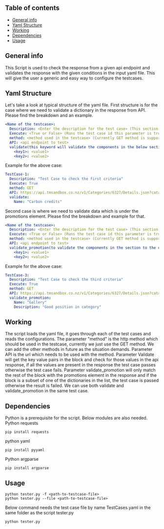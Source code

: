 ## Table of contents
* [General info](#general-info)
* [Yaml Structure](#Yaml-Structure)
* [Working](#working)
* [Dependencies](#Dependencies)
* [Usage](#usage)

## General info
This Script is used to check the response from a given api endpoint and validates the response with the given conditions 
in the input yaml file. This will give the user a generic and easy way to configure the testcases.
 
## Yaml Structure
Let's take a look at typical structure of the yaml file.
First structure is for the case where we need to validate a dictionary in the response from API. Please find the
breakdown and an example.
```yaml
<Name of the testcase>:
  Description: <Enter the description for the test case> (This section is optional)
  Execute: <True or False> (Runs the test case id this parameter is true)
  method: <method used in the testcase> (Currently GET method is supported)
  API: <api endpoint to test>
  validate(this keyword will validate the components in the below section to the content in the response):
    <key1>: <value1>
    <key2>: <value2>
 ```
Example for the above case:
```yaml
TestCase-1:
  Description: "Test Case to check the first criteria"
  Execute: True
  method: GET
  API: https://api.tmsandbox.co.nz/v1/Categories/6327/Details.json?catalogue=false
  validate:
    Name: "Carbon credits"
```
Second case is where we need to validate data which is under the promotions element. Please find the breakdown and 
example for that.
```yaml
<Name of the testcase>:
  Description: <Enter the description for the test case> (This section is optional)
  Execute: <True or False> (Runs the test case id this parameter is true)
  method: <method used in the testcase> (Currently GET method is supported)
  API: <api endpoint to test>
  validate_promotion(to validate the components in the section to the content in promotions section of response):
    <key1>: <value1>
    <key2>: <value2>
 ```
Example for the above case:
```yaml
TestCase-3:
  Description: "Test Case to check the third criteria"
  Execute: True
  method: GET
  API: https://api.tmsandbox.co.nz/v1/Categories/6327/Details.json?catalogue=false
  validate_promotion:
    Name: "Gallery"
    Description: "Good position in category"
 ```
## Working
The script loads the yaml file, it goes through each of the test cases and reads the configurations. The parameter 
"method" is the http method which should be used in the testcase, currently we just use the GET method. We can add 
the other methods in future as the situation demands. Parameter API is the url which needs to be used with the 
method. Parameter Validate will get the key value pairs in the block and check for those values in the api response,
if all the values are present in the response the test case passes otherwise the test case fails. Parameter 
validate_promotion will only match the rest of the block with the promotions element in the response and if the 
block is a subset of one of the dictionaries in the list, the test case is passed otherwise the result is failed. 
We can use both validate and validate_promotion in the same test case.
 
## Dependencies
 Python is a prerequisite for the script. 
 Below modules are also needed.
 Python requests
```
pip install requests
```
 python yaml
```
pip install pyyaml
```
 Python argparse
``` 
pip install argparse
```
## Usage
```
python tester.py -f <path-to-testcase-file>
python tester.py --file <path-to-testcase-file>
```
Below command needs the test case file by name TestCases.yaml in the same folder as the script tester.py
```
python tester.py 
```